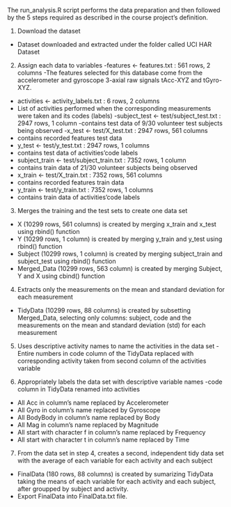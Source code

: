 The run_analysis.R script performs the data preparation and then followed by the 5 steps required as described in the course project’s definition.

1. Download the dataset
  - Dataset downloaded and extracted under the folder called UCI HAR Dataset

2. Assign each data to variables
  -features <- features.txt : 561 rows, 2 columns
  -The features selected for this database come from the accelerometer and gyroscope 3-axial raw signals tAcc-XYZ and tGyro-XYZ.
 - activities <- activity_labels.txt : 6 rows, 2 columns
 - List of activities performed when the corresponding measurements were taken and its codes (labels)
  -subject_test <- test/subject_test.txt : 2947 rows, 1 column
  -contains test data of 9/30 volunteer test subjects being observed
  -x_test <- test/X_test.txt : 2947 rows, 561 columns
 - contains recorded features test data
 - y_test <- test/y_test.txt : 2947 rows, 1 columns
 - contains test data of activities’code labels
 - subject_train <- test/subject_train.txt : 7352 rows, 1 column
 - contains train data of 21/30 volunteer subjects being observed
 - x_train <- test/X_train.txt : 7352 rows, 561 columns
 - contains recorded features train data
 - y_train <- test/y_train.txt : 7352 rows, 1 columns
 - contains train data of activities’code labels

3. Merges the training and the test sets to create one data set
 - X (10299 rows, 561 columns) is created by merging x_train and x_test using rbind() function
 - Y (10299 rows, 1 column) is created by merging y_train and y_test using rbind() function
-  Subject (10299 rows, 1 column) is created by merging subject_train and subject_test using rbind() function
-  Merged_Data (10299 rows, 563 column) is created by merging Subject, Y and X using cbind() function

4. Extracts only the measurements on the mean and standard deviation for each measurement
 - TidyData (10299 rows, 88 columns) is created by subsetting Merged_Data, selecting only columns: subject, code and the measurements on the mean and standard deviation (std) for each measurement

5. Uses descriptive activity names to name the activities in the data set
  -Entire numbers in code column of the TidyData replaced with corresponding activity taken from second column of the activities variable

6. Appropriately labels the data set with descriptive variable names
  -code column in TidyData renamed into activities
 - All Acc in column’s name replaced by Accelerometer
 - All Gyro in column’s name replaced by Gyroscope
 - All BodyBody in column’s name replaced by Body
 - All Mag in column’s name replaced by Magnitude
 - All start with character f in column’s name replaced by Frequency
 - All start with character t in column’s name replaced by Time

7. From the data set in step 4, creates a second, independent tidy data set with the average of each variable for each activity and each subject
 - FinalData (180 rows, 88 columns) is created by sumarizing TidyData taking the means of each variable for each activity and each subject, after groupped by subject and activity.
 - Export FinalData into FinalData.txt file.
